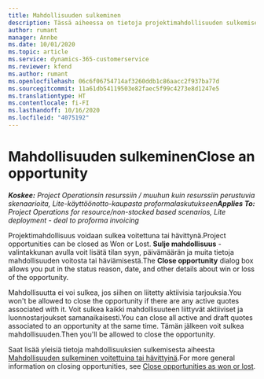 ```yaml
---
title: Mahdollisuuden sulkeminen
description: Tässä aiheessa on tietoja projektimahdollisuuden sulkemisesta.
author: rumant
manager: Annbe
ms.date: 10/01/2020
ms.topic: article
ms.service: dynamics-365-customerservice
ms.reviewer: kfend
ms.author: rumant
ms.openlocfilehash: 06c6f06754714af3260ddb1c86aacc2f937ba77d
ms.sourcegitcommit: 11a61db54119503e82faec5f99c4273e8d1247e5
ms.translationtype: HT
ms.contentlocale: fi-FI
ms.lasthandoff: 10/16/2020
ms.locfileid: "4075192"
---
```

# <a name="close-an-opportunity"></a><span data-ttu-id="d624e-103">Mahdollisuuden sulkeminen</span><span class="sxs-lookup"><span data-stu-id="d624e-103">Close an opportunity</span></span>

<span data-ttu-id="d624e-104">_**Koskee:** Project Operationsin resurssiin / muuhun kuin resurssiin perustuvia skenaarioita, Lite-käyttöönotto-kaupasta proformalaskutukseen_</span><span class="sxs-lookup"><span data-stu-id="d624e-104">_**Applies To:** Project Operations for resource/non-stocked based scenarios, Lite deployment - deal to proforma invoicing_</span></span>

<span data-ttu-id="d624e-105">Projektimahdollisuus voidaan sulkea voitettuna tai hävittynä.</span><span class="sxs-lookup"><span data-stu-id="d624e-105">Project opportunities can be closed as Won or Lost.</span></span> <span data-ttu-id="d624e-106">**Sulje mahdollisuus** -valintakkunan avulla voit lisätä tilan syyn, päivämäärän ja muita tietoja mahdollisuuden voitosta tai häviämisestä.</span><span class="sxs-lookup"><span data-stu-id="d624e-106">The **Close opportunity** dialog box allows you put in the status reason, date, and other details about win or loss of the opportunity.</span></span>

<span data-ttu-id="d624e-107">Mahdollisuutta ei voi sulkea, jos siihen on liitetty aktiivisia tarjouksia.</span><span class="sxs-lookup"><span data-stu-id="d624e-107">You won't be allowed to close the opportunity if there are any active quotes associated with it.</span></span> <span data-ttu-id="d624e-108">Voit sulkea kaikki mahdollisuuteen liittyvät aktiiviset ja luonnostarjoukset samanaikaisesti.</span><span class="sxs-lookup"><span data-stu-id="d624e-108">You can close all active and draft quotes associated to an opportunity at the same time.</span></span> <span data-ttu-id="d624e-109">Tämän jälkeen voit sulkea mahdollisuuden.</span><span class="sxs-lookup"><span data-stu-id="d624e-109">Then you'll be allowed to close the opportunity.</span></span>

<span data-ttu-id="d624e-110">Saat lisää yleisiä tietoja mahdollisuuksien sulkemisesta aiheesta [Mahdollisuuden sulkeminen voitettuina tai hävittyinä](https://docs.microsoft.com/dynamics365/sales-enterprise/close-opportunity-won-lost-sales).</span><span class="sxs-lookup"><span data-stu-id="d624e-110">For more general information on closing opportunities, see [Close opportunities as won or lost](https://docs.microsoft.com/dynamics365/sales-enterprise/close-opportunity-won-lost-sales).</span></span>
